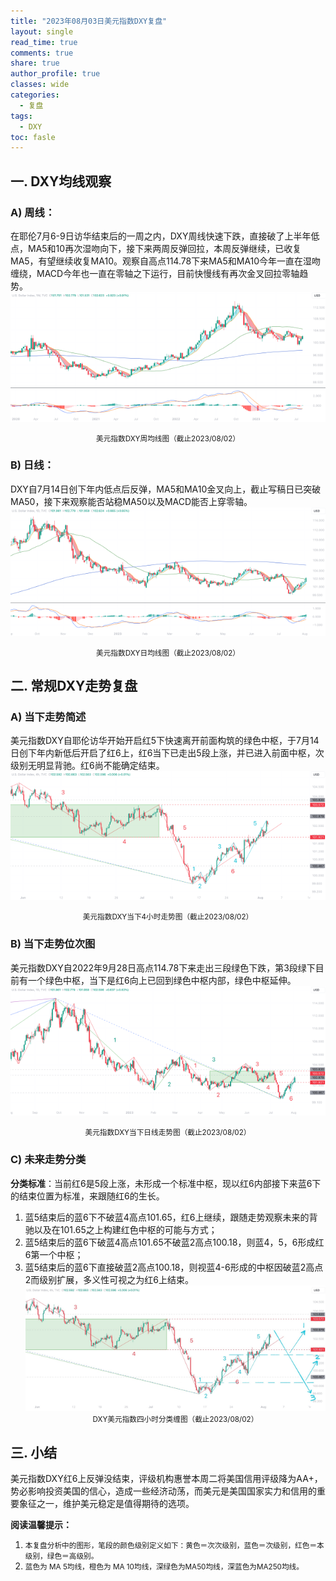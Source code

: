 ```yaml
---
title: "2023年08月03日美元指数DXY复盘"
layout: single
read_time: true
comments: true
share: true
author_profile: true
classes: wide
categories:
  - 复盘
tags:
  - DXY
toc: fasle
---
```

## 一. DXY均线观察 
### A) 周线： 
在耶伦7月6-9日访华结束后的一周之内，DXY周线快速下跌，直接破了上半年低点，MA5和10再次湿吻向下，接下来两周反弹回拉，本周反弹继续，已收复MA5，有望继续收复MA10。观察自高点114.78下来MA5和MA10今年一直在湿吻缠绕，MACD今年也一直在零轴之下运行，目前快慢线有再次金叉回拉零轴趋势。
 ![道指DJI](/assets/images/2023-08-03-DXY-week.png)
<small><center>美元指数DXY周均线图（截止2023/08/02）</center></small>
### B) 日线： 
DXY自7月14日创下年内低点后反弹，MA5和MA10金叉向上，截止写稿日已突破MA50，接下来观察能否站稳MA50以及MACD能否上穿零轴。
 ![道指DJI](/assets/images/2023-08-03-DXY-day.png)
<small><center>美元指数DXY日均线图（截止2023/08/02）</center></small>
## 二. 常规DXY走势复盘 
### A) 当下走势简述 
美元指数DXY自耶伦访华开始开启红5下快速离开前面构筑的绿色中枢，于7月14日创下年内新低后开启了红6上，红6当下已走出5段上涨，并已进入前面中枢，次级别无明显背驰。红6尚不能确定结束。
 ![道指DJI](/assets/images/2023-08-03-DXY-hour.png)
<small><center>美元指数DXY当下4小时走势图（截止2023/08/02）</center></small>
### B) 当下走势位次图 
美元指数DXY自2022年9月28日高点114.78下来走出三段绿色下跌，第3段绿下目前有一个绿色中枢，当下是红6向上已回到绿色中枢内部，绿色中枢延伸。 
 ![道指DJI](/assets/images/2023-08-03-DXY-day-1.png)
<small><center>美元指数DXY当下日线走势图（截止2023/08/02）</center></small>
### C) 未来走势分类 
**分类标准**：当前红6是5段上涨，未形成一个标准中枢，现以红6内部接下来蓝6下的结束位置为标准，来跟随红6的生长。 
1. 蓝5结束后的蓝6下不破蓝4高点101.65，红6上继续，跟随走势观察未来的背驰以及在101.65之上构建红色中枢的可能与方式； 
2. 蓝5结束后的蓝6下破蓝4高点101.65不破蓝2高点100.18，则蓝4，5，6形成红6第一个中枢； 
3. 蓝5结束后的蓝6下直接破蓝2高点100.18，则视蓝4-6形成的中枢因破蓝2高点2而级别扩展，多义性可视之为红6上结束。 
 ![道指DJI](/assets/images/2023-08-03-DXY-hour-fl.png)
<small><center>DXY美元指数四小时分类缠图（截止2023/08/02）</center></small>
## 三. 小结 
美元指数DXY红6上反弹没结束，评级机构惠誉本周二将美国信用评级降为AA+，势必影响投资美国的信心，造成一些经济动荡，而美元是美国国家实力和信用的重要象征之一，维护美元稳定是值得期待的选项。 

**阅读温馨提示：** 
1. <small>本复盘分析中的图形，笔段的颜色级别定义如下：黄色＝次次级别，蓝色＝次级别，红色＝本级别，绿色＝高级别。</small> 
2. <small>蓝色为 MA 5均线，橙色为 MA 10均线，深绿色为MA50均线，深蓝色为MA250均线。</small> 

